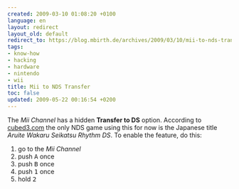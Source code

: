 ```yaml
---
created: 2009-03-10 01:08:20 +0100
language: en
layout: redirect
layout_old: default
redirect_to: https://blog.mbirth.de/archives/2009/03/10/mii-to-nds-transfer.html
tags:
- know-how
- hacking
- hardware
- nintendo
- wii
title: Mii to NDS Transfer
toc: false
updated: 2009-05-22 00:16:54 +0200
---
```


The *Mii Channel* has a hidden **Transfer to DS** option. According to [cubed3.com](http://www.cubed3.com/news/11049)
the only NDS game using this for now is the Japanese title *Aruite Wakaru Seikatsu Rhythm DS*. To enable the feature,
do this:

1. go to the *Mii Channel*
1. push <kbd>A</kbd> once
1. push <kbd>B</kbd> once
1. push <kbd>1</kbd> once
1. hold <kbd>2</kbd>